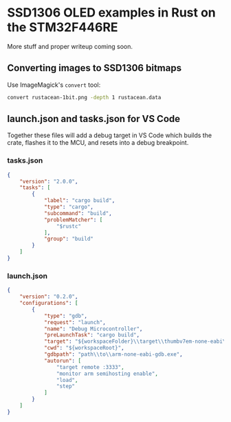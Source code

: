 # SSD1306 OLED examples in Rust on the STM32F446RE

More stuff and proper writeup coming soon.

## Converting images to SSD1306 bitmaps

Use ImageMagick's `convert` tool:

```sh
convert rustacean-1bit.png -depth 1 rustacean.data
```

## launch.json and tasks.json for VS Code

Together these files will add a debug target in VS Code which builds the crate, flashes it to
the MCU, and resets into a debug breakpoint.

### tasks.json
```json
{
    "version": "2.0.0",
    "tasks": [
        {
            "label": "cargo build",
            "type": "cargo",
            "subcommand": "build",
            "problemMatcher": [
                "$rustc"
            ],
            "group": "build"
        }
    ]
}
```

### launch.json

```json
{
    "version": "0.2.0",
    "configurations": [
        {
            "type": "gdb",
            "request": "launch",
            "name": "Debug Microcontroller",
            "preLaunchTask": "cargo build",
            "target": "${workspaceFolder}\\target\\thumbv7em-none-eabi\\debug\\stm32f446-oled-test",
            "cwd": "${workspaceRoot}",
            "gdbpath": "path\\to\\arm-none-eabi-gdb.exe",
            "autorun": [
                "target remote :3333",
                "monitor arm semihosting enable",
                "load",
                "step"
            ]
        }
    ]
}
```